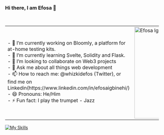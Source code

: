 ### Hi there, I am Efosa 👋
<table>
  
  <tr>
    <td valign="center">
      - 🔭 I’m currently working on Bloomly, a platform for at-home testing kits. <br>
      - 🌱 I’m currently learning Svelte, Solidity and Flask. <br>
      - 👯 I’m looking to collaborate on Web3 projects <br>
      - 💬 Ask me about all things web development <br>
      - 📫 How to reach me: @whizkidefos (Twitter), or find me on Linkedin(https://www.linkedin.com/in/efosaigbinehi/) <br>
      - 😄 Pronouns: He/Him <br>
      - ⚡ Fun fact: I play the trumpet - Jazz <br>
    </td> <br>
    <td>
      <a href="https://app.daily.dev/whizkidefos"><img src="https://api.daily.dev/devcards/f020652d48494895b0c39def2320dd72.png?r=ckx" width="300" alt="Efosa Igbinehi's Dev Card"/></a>
    </td>
    
  </tr>

  </table>
  
<!-- ![GitHub Activity Graph](https://activity-graph.herokuapp.com/graph?username=whizkidefos&theme=dracula&hide_border=true) -->
[![My Skills](https://skillicons.dev/icons?i=js,html,css,wasm)](https://skillicons.dev)

